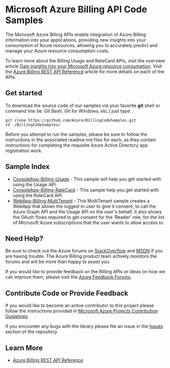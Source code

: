 # Microsoft Azure Billing API Code Samples

The Microsoft Azure Billing APIs enable integration of Azure Billing information into your applications, providing new insights into your consumption of Azure resources, allowing you to accurately predict and manage your Azure resource consumption costs. 

To learn more about the Billing Usage and RateCard APIs, visit the overview article [Gain insights into your Microsoft Azure resource consumption](https://azure.microsoft.com/documentation/articles/billing-usage-rate-card-overview/).  Visit the [Azure Billing REST API Reference](https://msdn.microsoft.com/en-us/library/azure/mt218998.aspx) article for more details on each of the APIs.

## Get started

To download the source code of our samples via your favorite **git** shell or command line (ie: Git Bash, Git for Windows, etc.) just type:

    git clone https://github.com/Azure/BillingCodeSamples.git
    cd ./BillingCodeSamples/

Before you attempt to run the samples, please be sure to follow the instructions in the associated readme.md files for each, as they contain instructions for completing the requisite Azure Active Directory app registration work.

## Sample Index

-	[ConsoleApp-Billing-Usage](./ConsoleApp-Billing-Usage) - This sample will help you get started with using the Usage API.
-	[ConsoleApp-Billing-RateCard](./ConsoleApp-Billing-RateCard) - This sample help you get started with using the RateCard API.
-	[WebApp-Billing-MultiTenant](./WebApp-Billing-MultiTenant) - This MultiTenant sample creates a WebApp that allows the logged-in user to give it consent, to call the Azure Graph API and the Usage API on the user's behalf. It also shows the OAuth flows required to get consent for the ‘Reader’ role, for the list of Microsoft Azure subscriptions that the user wants to allow access to. 

## Need Help?

Be sure to check out the Azure forums on [StackOverflow](http://stackoverflow.com/questions/tagged/azure) and [MSDN](https://social.msdn.microsoft.com/Forums/azure/en-US/home?forum=windowsazurepurchasing) if you are having trouble. The Azure Billing product team actively monitors the forums and will be more than happy to assist you.

If you would like to provide feedback on the Billing APIs or ideas on how we can improve them, please visit the [Azure Feedback Forums](http://feedback.azure.com/forums/170030-billing).

## Contribute Code or Provide Feedback

If you would like to become an active contributor to this project please follow the instructions provided in [Microsoft Azure Projects Contribution Guidelines](http://azure.github.com/guidelines.html).

If you encounter any bugs with the library please file an issue in the [Issues](https://github.com/Azure/BillingCodeSamples/issues) section of the repository.

## Learn More
* [Azure Billing REST API Reference ](https://msdn.microsoft.com/library/azure/1ea5b323-54bb-423d-916f-190de96c6a3c)
